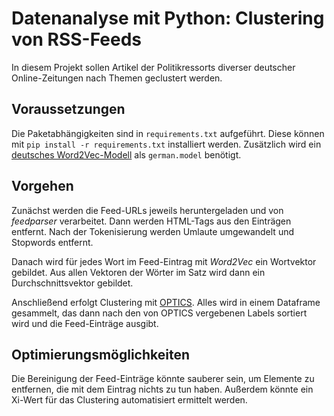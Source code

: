 # Datenanalyse mit Python: Clustering von RSS-Feeds

In diesem Projekt sollen Artikel der Politikressorts diverser deutscher Online-Zeitungen nach Themen geclustert werden.

## Voraussetzungen
Die Paketabhängigkeiten sind in `requirements.txt` aufgeführt. Diese können mit `pip install -r requirements.txt` installiert werden. Zusätzlich wird ein [deutsches Word2Vec-Modell](http://cloud.devmount.de/d2bc5672c523b086) als `german.model` benötigt.

## Vorgehen
Zunächst werden die Feed-URLs jeweils heruntergeladen und von *feedparser* verarbeitet. Dann werden HTML-Tags aus den Einträgen entfernt. Nach der Tokenisierung werden Umlaute umgewandelt und Stopwords entfernt. 

Danach wird für jedes Wort im Feed-Eintrag mit *Word2Vec* ein Wortvektor gebildet. Aus allen Vektoren der Wörter im Satz wird dann ein Durchschnittsvektor gebildet. 

Anschließend erfolgt Clustering mit [OPTICS](https://scikit-learn.org/stable/modules/generated/sklearn.cluster.OPTICS.html). Alles wird in einem Dataframe gesammelt, das dann nach den von OPTICS vergebenen Labels sortiert wird und die Feed-Einträge ausgibt.

## Optimierungsmöglichkeiten
Die Bereinigung der Feed-Einträge könnte sauberer sein, um Elemente zu entfernen, die mit dem Eintrag nichts zu tun haben. Außerdem könnte ein Xi-Wert für das Clustering automatisiert ermittelt werden.
